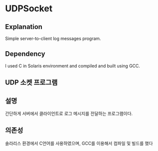 # UDPSocket
Explanation
---
Simple server-to-client log messages program.

Dependency
---
I used C in Solaris environment and compiled and built using GCC.

UDP 소켓 프로그램
---

설명
---
간단하게 서버에서 클라이언트로 로그 메시지를 전달하는 프로그램이다.

의존성
---
솔라리스 환경에서 C언어를 사용하였으며, GCC를 이용해서 컴파일 및 빌드를 했다

